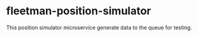 # fleetman-position-simulator
This position simulator microservice generate data to the queue for testing.
